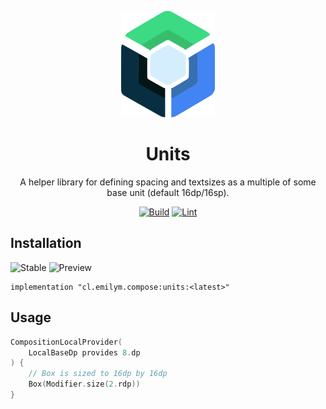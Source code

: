<p align="center">
    <a href="https://github.com/TechlauncherFireApp/mobile" rel="noopener">
        <img width=150px src="https://raw.githubusercontent.com/ComposeComponents/.github/main/logo_transparent.png" ></img>
    </a>
    <h1 align="center">Units</h1>
    <p align="center">
        A helper library for defining spacing and textsizes as a multiple of some base unit (default 16dp/16sp).
    </p>
</p>

<div align="center">
    
[![Build](https://github.com/ComposeComponents/Units/actions/workflows/build.yml/badge.svg)](https://github.com/ComposeComponents/Units/actions/workflows/build.yml)
[![Lint](https://github.com/ComposeComponents/Units/actions/workflows/lint.yml/badge.svg)](https://github.com/ComposeComponents/Units/actions/workflows/lint.yml)

</div>

## Installation
![Stable](https://img.shields.io/github/v/release/ComposeComponents/Units?label=Stable)
![Preview](https://img.shields.io/github/v/release/ComposeComponents/Units?label=Preview&include_prereleases)

```
implementation "cl.emilym.compose:units:<latest>"
```

## Usage
```kotlin
CompositionLocalProvider(
    LocalBaseDp provides 8.dp
) {
    // Box is sized to 16dp by 16dp
    Box(Modifier.size(2.rdp))
}
```

